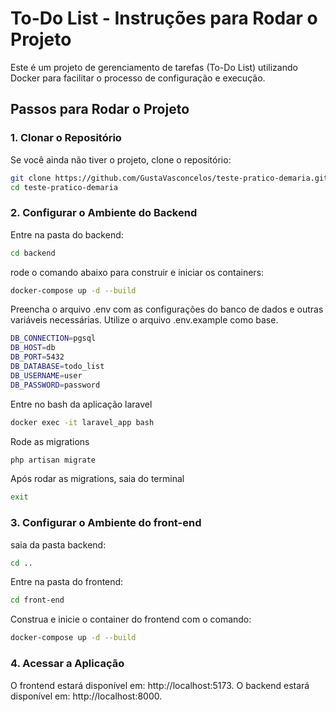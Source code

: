 # **To-Do List - Instruções para Rodar o Projeto**

Este é um projeto de gerenciamento de tarefas (To-Do List) utilizando Docker para facilitar o processo de configuração e execução.

## **Passos para Rodar o Projeto**

### **1. Clonar o Repositório**

Se você ainda não tiver o projeto, clone o repositório:

```bash
git clone https://github.com/GustaVasconcelos/teste-pratico-demaria.git
cd teste-pratico-demaria
```

### **2. Configurar o Ambiente do Backend**

Entre na pasta do backend:

```bash
cd backend
```

rode o comando abaixo para construir e iniciar os containers:

```bash
docker-compose up -d --build
```

Preencha o arquivo .env com as configurações do banco de dados e outras variáveis necessárias. Utilize o arquivo .env.example como base.

```bash
DB_CONNECTION=pgsql
DB_HOST=db
DB_PORT=5432
DB_DATABASE=todo_list
DB_USERNAME=user
DB_PASSWORD=password
```

Entre no bash da aplicação laravel

```bash
docker exec -it laravel_app bash
```

Rode as migrations

```bash
php artisan migrate
```

Após rodar as migrations, saia do terminal

```bash
exit
```

### **3. Configurar o Ambiente do front-end**

saia da pasta backend:

```bash
cd ..
```

Entre na pasta do frontend:

```bash
cd front-end
```

Construa e inicie o container do frontend com o comando:

```bash
docker-compose up -d --build
```

### **4. Acessar a Aplicação**

O frontend estará disponível em: http://localhost:5173.
O backend estará disponível em: http://localhost:8000.